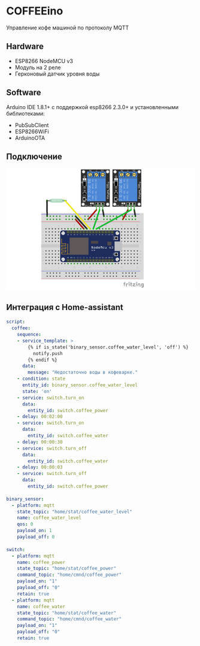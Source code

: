 # COFFEEino
Управление кофе машиной по протоколу MQTT

## Hardware
* ESP8266 NodeMCU v3
* Модуль на 2 реле
* Герконовый датчик уровня воды

## Software
Arduino IDE 1.8.1+ с поддержкой esp8266 2.3.0+ и установленными библиотеками:
* PubSubClient
* ESP8266WiFi
* ArduinoOTA

## Подключение
![scheme](resources/scheme.png)

## Интеграция с Home-assistant
```yaml
script:
  coffee:
    sequence:
    - service_template: >
        {% if is_state('binary_sensor.coffee_water_level', 'off') %}
          notify.push
        {% endif %}
      data:
        message: "Недостаточно воды в кофеварке."
    - condition: state
      entity_id: binary_sensor.coffee_water_level
      state: 'on'
    - service: switch.turn_on
      data:
        entity_id: switch.coffee_power
    - delay: 00:02:00
    - service: switch.turn_on
      data:
        entity_id: switch.coffee_water
    - delay: 00:00:30
    - service: switch.turn_off
      data:
        entity_id: switch.coffee_water
    - delay: 00:00:03
    - service: switch.turn_off
      data:
        entity_id: switch.coffee_power

binary_sensor:
  - platform: mqtt
    state_topic: "home/stat/coffee_water_level"
    name: coffee_water_level
    qos: 0
    payload_on: 1
    payload_off: 0
    
switch:
  - platform: mqtt
    name: coffee_power
    state_topic: "home/stat/coffee_power"
    command_topic: "home/cmnd/coffee_power"
    payload_on: "1"
    payload_off: "0"
    retain: true
  - platform: mqtt
    name: coffee_water
    state_topic: "home/stat/coffee_water"
    command_topic: "home/cmnd/coffee_water"
    payload_on: "1"
    payload_off: "0"
    retain: true
```
